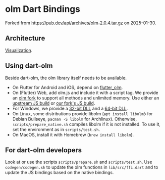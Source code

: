 # olm Dart Bindings

Forked from https://pub.dev/api/archives/olm-2.0.4.tar.gz on 2025-01-30.

## Architecture
[Visualization](https://famedly.gitlab.io/libraries/dart-olm/#architecture).

## Using dart-olm
Beside dart-olm, the olm library itself needs to be available.
- On Flutter for Android and iOS, depend on [flutter_olm](https://pub.dev/packages/flutter_olm).
- On (Flutter) Web, add olm.js and include it with a script tag. We provide an [olm fork](https://gitlab.com/famedly/libraries/olm) to support all methods and unlimited memory. Use either an [upstream JS build](https://packages.matrix.org/npm/olm/) or [our fork's JS build](https://gitlab.com/famedly/libraries/olm/-/jobs/artifacts/master/download?job=build_js).
- For Windows, we provide a [32-bit DLL](https://gitlab.com/famedly/libraries/olm/-/jobs/artifacts/master/file/libolm.dll?job=build_win32) and a [64-bit DLL](https://gitlab.com/famedly/libraries/olm/-/jobs/artifacts/master/file/libolm.dll?job=build_win64).
- On Linux, some distributions provide libolm (`apt install libolm3` for Debian Bullseye, `pacman -S libolm` for Archlinux). Otherwise, `scripts/prepare_native.sh` compiles libolm if it is not installed. To use it, set the environment as in `scripts/test.sh`.
- On MacOS, install it with Homebrew (`brew install libolm`).

## For dart-olm developers
Look at or use the scripts `scripts/prepare.sh` and `scripts/test.sh`.
Use `codegen/codegen.sh` to update the olm functions in `lib/src/ffi.dart` and to update the JS bindings based on the native bindings.
